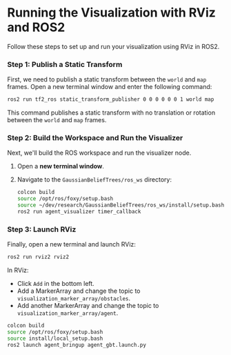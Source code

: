 
# Running the Visualization with RViz and ROS2

Follow these steps to set up and run your visualization using RViz in ROS2.

### **Step 1: Publish a Static Transform**

First, we need to publish a static transform between the `world` and `map` frames. Open a new terminal window and enter the following command:

```bash
ros2 run tf2_ros static_transform_publisher 0 0 0 0 0 0 1 world map
```

This command publishes a static transform with no translation or rotation between the `world` and `map` frames.

### **Step 2: Build the Workspace and Run the Visualizer**

Next, we'll build the ROS workspace and run the visualizer node.

1. Open a **new terminal window**.
2. Navigate to the `GaussianBeliefTrees/ros_ws` directory:

    ```bash
    colcon build
    source /opt/ros/foxy/setup.bash
    source ~/dev/research/GaussianBeliefTrees/ros_ws/install/setup.bash
    ros2 run agent_visualizer timer_callback
    ```

### **Step 3: Launch RViz**

Finally, open a new terminal and launch RViz:

```bash
ros2 run rviz2 rviz2
```

In RViz:
- Click `Add` in the bottom left.
- Add a MarkerArray and change the topic to `visualization_marker_array/obstacles`.
- Add another MarkerArray and change the topic to `visualization_marker_array/agent`.



```bash
colcon build
source /opt/ros/foxy/setup.bash
source install/local_setup.bash
ros2 launch agent_bringup agent_gbt.launch.py
```
